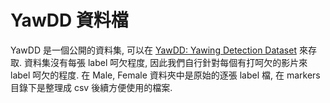 # YawDD 資料檔

YawDD 是一個公開的資料集, 可以在 [YawDD: Yawing Detection Dataset](http://www.site.uottawa.ca/~shervin/yawning/) 來存取.
資料集沒有每張 label 呵欠程度, 因此我們自行針對每個有打呵欠的影片來 label 呵欠的程度.
在 Male, Female 資料夾中是原始的逐張 label 檔, 在 markers 目錄下是整理成 csv 後續方便使用的檔案.